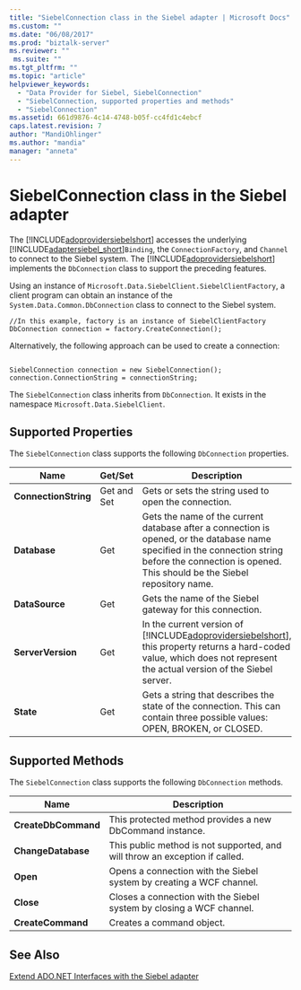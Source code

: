```yaml
---
title: "SiebelConnection class in the Siebel adapter | Microsoft Docs"
ms.custom: ""
ms.date: "06/08/2017"
ms.prod: "biztalk-server"
ms.reviewer: ""
 ms.suite: ""
ms.tgt_pltfrm: ""
ms.topic: "article"
helpviewer_keywords: 
  - "Data Provider for Siebel, SiebelConnection"
  - "SiebelConnection, supported properties and methods"
  - "SiebelConnection"
ms.assetid: 661d9876-4c14-4748-b05f-cc4fd1c4ebcf
caps.latest.revision: 7
author: "MandiOhlinger"
ms.author: "mandia"
manager: "anneta"
---
```

# SiebelConnection class in the Siebel adapter
The [!INCLUDE[adoprovidersiebelshort](../../includes/adoprovidersiebelshort-md.md)] accesses the underlying [!INCLUDE[adaptersiebel_short](../../includes/adaptersiebel-short-md.md)]`Binding`, the `ConnectionFactory`, and `Channel` to connect to the Siebel system. The [!INCLUDE[adoprovidersiebelshort](../../includes/adoprovidersiebelshort-md.md)] implements the `DbConnection` class to support the preceding features.  
  
 Using an instance of `Microsoft.Data.SiebelClient.SiebelClientFactory`, a client program can obtain an instance of the `System.Data.Common.DbConnection` class to connect to the Siebel system.  
  
```  
//In this example, factory is an instance of SiebelClientFactory  
DbConnection connection = factory.CreateConnection();  
```  
  
 Alternatively, the following approach can be used to create a connection:  
  
```  
  
SiebelConnection connection = new SiebelConnection();  
connection.ConnectionString = connectionString;  
```  
  
 The `SiebelConnection` class inherits from `DbConnection`. It exists in the namespace `Microsoft.Data.SiebelClient`.  
  
## Supported Properties  
 The `SiebelConnection` class supports the following `DbConnection` properties.  
  
|Name|Get/Set|Description|  
|----------|--------------|-----------------|  
|**ConnectionString**|Get and Set|Gets or sets the string used to open the connection.|  
|**Database**|Get|Gets the name of the current database after a connection is opened, or the database name specified in the connection string before the connection is opened. This should be the Siebel repository name.|  
|**DataSource**|Get|Gets the name of the Siebel gateway for this connection.|  
|**ServerVersion**|Get|In the current version of [!INCLUDE[adoprovidersiebelshort](../../includes/adoprovidersiebelshort-md.md)], this property returns a hard-coded value, which does not represent the actual version of the Siebel server.|  
|**State**|Get|Gets a string that describes the state of the connection. This can contain three possible values: OPEN, BROKEN, or CLOSED.|  
  
## Supported Methods  
 The `SiebelConnection` class supports the following `DbConnection` methods.  
  
|Name|Description|  
|----------|-----------------|  
|**CreateDbCommand**|This protected method provides a new DbCommand instance.|  
|**ChangeDatabase**|This public method is not supported, and will throw an exception if called.|  
|**Open**|Opens a connection with the Siebel system by creating a WCF channel.|  
|**Close**|Closes a connection with the Siebel system by closing a WCF channel.|  
|**CreateCommand**|Creates a command object.|  
  
## See Also  
 [Extend ADO.NET Interfaces with the Siebel adapter](../../adapters-and-accelerators/adapter-siebel/extend-ado-net-interfaces-with-the-siebel-adapter.md)